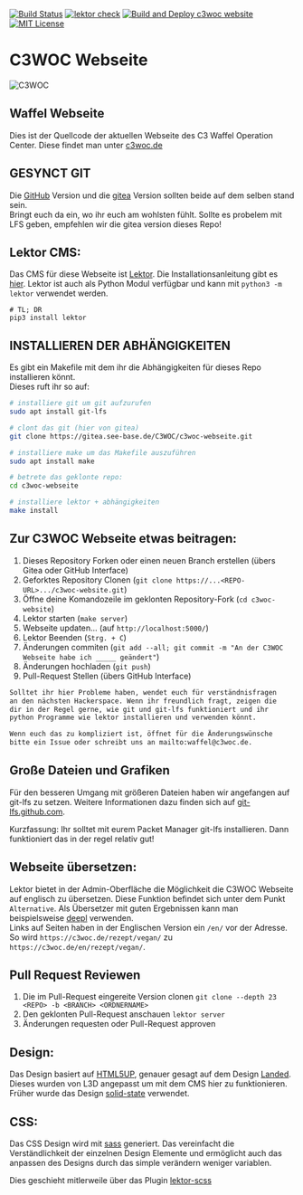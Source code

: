 [![<TRAVIS> Build Status ](https://travis-ci.org/c3woc/c3woc-website.svg?branch=master)](https://travis-ci.org/c3woc/c3woc-website)
[![<ACTIONS> lektor check ](https://github.com/c3woc/c3woc-website/workflows/lektor%20check/badge.svg)](https://github.com/c3woc/c3woc-website/actions?query=workflow%3A%22lektor+check%22)
[![<ACTIONS> Build and Deploy c3woc website ](https://github.com/c3woc/c3woc-website/workflows/Build%20and%20Deploy%20c3woc%20website/badge.svg?branch=master)](https://github.com/c3woc/c3woc-website/actions?query=workflow%3A%22Build+and+Deploy+c3woc+website%22)
[![MIT License](https://raw.githubusercontent.com/c3woc/c3woc-website/master/.github/license.svg)](LICENCE)

 C3WOC Webseite
================

![C3WOC](https://c3woc.de/images/banner.jpg "C3WOC")

 Waffel Webseite
-----------------
Dies ist der Quellcode der aktuellen Webseite des C3 Waffel Operation Center.
Diese findet man unter [c3woc.de](https://c3woc.de/)

 GESYNCT GIT
-------------------
Die [GitHub](https://github.com/c3woc/c3woc-website.git) Version und die [gitea](https://gitea.see-base.de/C3WOC/c3woc-webseite.git) Version sollten beide auf dem selben stand sein.<br/>
Bringt euch da ein, wo ihr euch am wohlsten fühlt.
Sollte es probelem mit LFS geben, empfehlen wir die gitea version dieses Repo!

 Lektor CMS:
------------
Das CMS für diese Webseite ist [Lektor](https://www.getlektor.com/).
Die Installationsanleitung gibt es [hier](https://www.getlektor.com/downloads/).
Lektor ist auch als Python Modul verfügbar und kann mit ``python3 -m lektor`` verwendet werden.
```
# TL; DR
pip3 install lektor
```

 INSTALLIEREN DER ABHÄNGIGKEITEN
-----------------------------
Es gibt ein Makefile mit dem ihr die Abhängigkeiten für dieses Repo installieren könnt.<br/>
Dieses ruft ihr so auf:
```bash
# installiere git um git aufzurufen
sudo apt install git-lfs

# clont das git (hier von gitea)
git clone https://gitea.see-base.de/C3WOC/c3woc-webseite.git

# installiere make um das Makefile auszuführen
sudo apt install make

# betrete das geklonte repo:
cd c3woc-webseite

# installiere lektor + abhängigkeiten
make install
```

 Zur C3WOC Webseite etwas beitragen:
------------------------
 1. Dieses Repository Forken oder einen neuen Branch erstellen (übers Gitea oder GitHub Interface)
 2. Geforktes Repository Clonen (``git clone https://...<REPO-URL>.../c3woc-website.git``)
 3. Öffne deine Komandozeile im geklonten Repository-Fork (``cd c3woc-website``)
 4. Lektor starten (``make server``)
 5. Webseite updaten... (auf ``http://localhost:5000/``)
 6. Lektor Beenden (``Strg. + C``)
 7. Änderungen commiten (``git add --all; git commit -m "An der C3WOC Webseite habe ich _____ geändert"``)
 8. Änderungen hochladen (``git push``)
 9. Pull-Request Stellen (übers GitHub Interface)

```txt
Solltet ihr hier Probleme haben, wendet euch für verständnisfragen
an den nächsten Hackerspace. Wenn ihr freundlich fragt, zeigen die
dir in der Regel gerne, wie git und git-lfs funktioniert und ihr
python Programme wie lektor installieren und verwenden könnt.

Wenn euch das zu kompliziert ist, öffnet für die Änderungswünsche
bitte ein Issue oder schreibt uns an mailto:waffel@c3woc.de.
```

 Große Dateien und Grafiken
----------------------------
Für den besseren Umgang mit größeren Dateien haben wir angefangen auf git-lfs zu setzen. Weitere Informationen dazu finden sich auf [git-lfs.github.com](https://git-lfs.github.com/). 

Kurzfassung: Ihr solltet mit eurem Packet Manager git-lfs installieren. Dann funktioniert das in der regel relativ gut!


 Webseite übersetzen:
------------------------
Lektor bietet in der Admin-Oberfläche die Möglichkeit die C3WOC Webseite auf englisch zu übersetzen.
Diese Funktion befindet sich unter dem Punkt ``Alternative``. 
Als Übersetzer mit guten Ergebnissen kann man beispielsweise [deepl](https://www.deepl.com) verwenden.<br/>
Links auf Seiten haben in der Englischen Version ein ``/en/`` vor der Adresse. 
So wird ``https://c3woc.de/rezept/vegan/`` zu ``https://c3woc.de/en/rezept/vegan/``.


 Pull Request Reviewen
-----------------------
 1. Die im Pull-Request eingereite Version clonen ``git clone --depth 23 <REPO> -b <BRANCH> <ORDNERNAME>``
 2. Den geklonten Pull-Request anschauen ``lektor server``
 3. Änderungen requesten oder Pull-Request approven

 Design:
---------
Das Design basiert auf [HTML5UP](https://html5up.net), genauer gesagt auf dem Design [Landed](https://html5up.net/landed). Dieses wurden von L3D angepasst um mit dem CMS hier zu funktionieren.
Früher wurde das Design [solid-state](https://html5up.net/solid-state) verwendet.

 CSS:
------
Das CSS Design wird mit [sass](https://sass-lang.com/) generiert.
Das vereinfacht die Verständlichkeit der einzelnen Design Elemente
und ermöglicht auch das anpassen des Designs durch das simple verändern weniger variablen.

Dies geschieht mitlerweile über das Plugin [lektor-scss](https://github.com/chaos-bodensee/lektor-scss.git)

